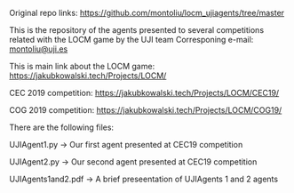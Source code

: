 Original repo links: https://github.com/montoliu/locm_ujiagents/tree/master

This is the repository of the agents presented to several competitions related with the LOCM game by the UJI team
Corresponing e-mail: montoliu@uji.es

This is main link about the LOCM game:
https://jakubkowalski.tech/Projects/LOCM/

CEC 2019 competition:
https://jakubkowalski.tech/Projects/LOCM/CEC19/

COG 2019 competition:
https://jakubkowalski.tech/Projects/LOCM/COG19/

There are the following files:

UJIAgent1.py -> Our first agent presented at CEC19 competition

UJIAgent2.py -> Our second agent presented at CEC19 competition

UJIAgents1and2.pdf -> A brief preseentation of UJIAgents 1 and 2 agents